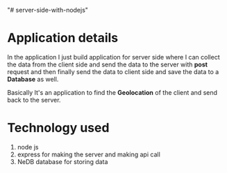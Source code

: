 "# server-side-with-nodejs" 

# Application details 

In the application I just build application for server side where I can collect the data from 
the client side and send the data to the server with **post** request and then 
finally send the data to client side and save the data to a **Database** as well.

Basically It's an application to find the **Geolocation** of the client and send back to the server.

# Technology used 
1. node js
2. express for making the server and making api call
3. NeDB database for storing data
